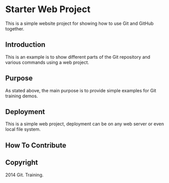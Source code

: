 # Starter Web Project

This is a simple website project for showing
how to use Git and GitHub together.

## Introduction

This is an example is to show different parts
of the Git repository and various commands
using a web project.

## Purpose

As stated above, the main purpose is to
provide simple examples for Git training
demos.

## Deployment

This is a simple web project, deployment
can be on any web server or even local 
file system.

## How To Contribute

## Copyright

2014 Git. Training.
